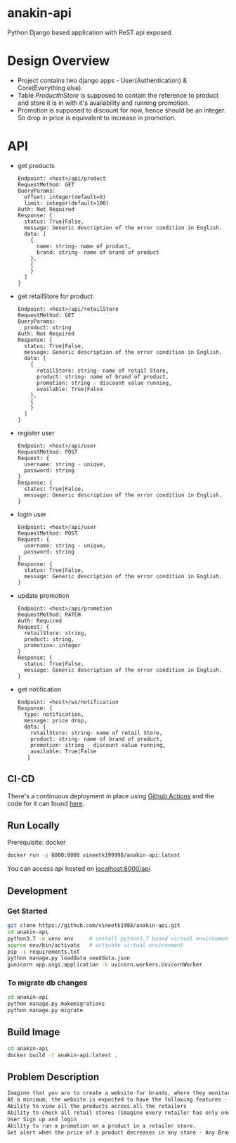 # anakin-api
Python Django based application with ReST api exposed.

# Design Overview
* Project contains two django apps - User(Authentication) & Core(Everything else).
* Table *ProductInStore* is supposed to contain the reference to product and store it is in with it's availability and running promotion.
* Promotion is supposed to discount for now, hence should be an integer. So drop in price is equivalent to increase in promotion.


# API 
* get products
  ```
  Endpoint: <host>/api/product
  RequestMethod: GET
  QueryParams: 
    offset: integer(default=0)
    limit: integer(default=100)
  Auth: Not Required
  Response: {	
    status: True|False,
    message: Generic description of the error condition in English.
    data: [
      {
        name: string- name of product,
        brand: string- name of brand of product
      },
      {
      }
    ]
  }
  
  ```
* get retailStore for product
  ```
  Endpoint: <host>/api/retailStore
  RequestMethod: GET
  QueryParams:
    product: string
  Auth: Not Required
  Response: {	
    status: True|False,
    message: Generic description of the error condition in English.
    data: [
      {
        retailStore: string- name of retail Store,
        product: string- name of brand of product,
        promotion: string - discount value running,
        available: True|False
      },
      {
      }
    ]
  }
  ```
  
* register user
  ```
  Endpoint: <host>/api/user
  RequestMethod: POST
  Request: {
    username: string - unique,
    password: string
  }
  Response: {
    status: True|False,
    message: Generic description of the error condition in English.
  }
  
  ```


* login user
  ```
  Endpoint: <host>/api/user
  RequestMethod: POST
  Request: {
    username: string - unique,
    password: string
  }
  Response: {
    status: True|False,
    message: Generic description of the error condition in English.
  }
  ```

* update promotion
  ```
  Endpoint: <host>/api/promotion
  RequestMethod: PATCH
  Auth: Required
  Request: {
    retailStore: string,
    product: string,
    promotion: integer
  }
  Response: {
    status: True|False,
    message: Generic description of the error condition in English.
  }
  ```

* get notification
  ```
  Endpoint: <host>/ws/notification
  Response: {
    type: notification,
    message: price drop,
    data: {
      retailStore: string- name of retail Store,
      product: string- name of brand of product,
      promotion: string - discount value running,
      available: True|False
     }
  ```
  
## CI-CD
There's a continuous deployment in place using [Github Actions](https://github.com/vineetk1998/anakin-api/actions) and the code for it can found [here](https://github.com/vineetk1998/anakin-api/tree/main/.github/workflows).

## Run Locally
Prerequisite: docker
```bash
docker run -p 8000:8000 vineetk199998/anakin-api:latest
```
You can access api hosted on [localhost:8000/api](localhost:8000/api)

## Development

### Get Started
``` bash
git clone https://github.com/vineetk1998/anakin-api.git
cd anakin-api
python3.7 -m venv env     # install python3.7 based virtual environment
source env/bin/activate   # activate virtual environment
pip -i requirements.txt
python manage.py loaddata seeddata.json
gunicorn app.asgi:application -k uvicorn.workers.UvicornWorker 
```

### To migrate db changes
```bash
cd anakin-api
python manage.py makemigrations
python manage.py migrate
```

## Build Image
```bash
cd anakin-api
docker build -t anakin-api:latest .
```

## Problem Description
``` txt
Imagine that you are to create a website for brands, where they monitor the prices across the retailers who sell their products. Imagine that in your ecosystem there are 4 brands and 4 retailers.
At a minimum, the website is expected to have the following features -
Ability to view all the products across all the retailers
Ability to check all retail stores (imagine every retailer has only one store as of now) in which a product is being sold, along with the promotions run on it, and the stores where it is not available
User Sign up and login 
Ability to run a promotion on a product in a retailer store. 
Get alert when the price of a product decreases in any store - Any Brand?
```
